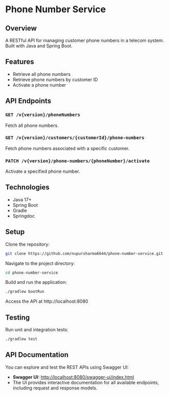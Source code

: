 # Phone Number Service

## Overview

A RESTful API for managing customer phone numbers in a telecom system. Built with Java and Spring Boot.

## Features

- Retrieve all phone numbers
- Retrieve phone numbers by customer ID
- Activate a phone number

## API Endpoints

### `GET /v{version}/phoneNumbers`

Fetch all phone numbers.

### `GET /v{version}/customers/{customerId}/phone-numbers`

Fetch phone numbers associated with a specific customer.

### `PATCH /v{version}/phone-numbers/{phoneNumber}/activate`

Activate a specified phone number.

## Technologies

- Java 17+
- Spring Boot
- Gradle
- Springdoc

## Setup

Clone the repository:

```bash
git clone https://github.com/nupursharma6644/phone-number-service.git
 ```

Navigate to the project directory:
```bash
cd phone-number-service
```
Build and run the application:
```bash
./gradlew bootRun
```
Access the API at http://localhost:8080

## Testing
Run unit and integration tests:
```bash
./gradlew test
```

## API Documentation

You can explore and test the REST APIs using Swagger UI:

- **Swagger UI:** [http://localhost:8080/swagger-ui/index.html](http://localhost:8080/swagger-ui/index.html)
- The UI provides interactive documentation for all available endpoints, including request and response models.
